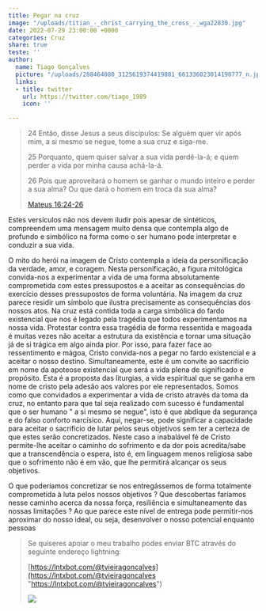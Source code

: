 ```yaml
---
title: Pegar na cruz
image: "/uploads/titian_-_christ_carrying_the_cross_-_wga22830.jpg"
date: 2022-07-29 23:00:00 +0000
categories: Cruz
share: true
teste: ''
author:
  name: Tiago Gonçalves
  picture: "/uploads/288464080_3125619374419801_661336023014190777_n.jpg"
  links:
  - title: twitter
    url: https://twitter.com/tiago_1989
    icon: ''

---
```

> 24 Então, disse Jesus a seus discípulos: Se alguém quer vir após mim, a si mesmo se negue, tome a sua cruz e siga-me.
>
> 25 Porquanto, quem quiser salvar a sua vida perdê-la-á; e quem perder a vida por minha causa achá-la-á.
>
> 26 Pois que aproveitará o homem se ganhar o mundo inteiro e perder a sua alma? Ou que dará o homem em troca da sua alma?
>
> [Mateus 16:24-26](https://www.bibliaonline.com.br/acf/mt/16/24-26+)

Estes versículos não nos devem iludir pois apesar de sintéticos, compreendem uma mensagem muito densa que contempla algo de profundo e simbólico na forma como o ser humano pode interpretar e conduzir a sua vida.

O mito do herói na imagem de Cristo contempla a ideia da personificação da verdade, amor, e coragem. Nesta personificação, a figura mitológica convida-nos a experimentar a vida de uma forma absolutamente comprometida com estes pressupostos e a aceitar as consequências do exercício desses pressupostos de forma voluntária. Na imagem da cruz parece residir um símbolo que ilustra precisamente as consequências dos nossos atos. Na cruz está contida toda a carga simbólica do fardo existencial que nos é legado pela tragédia que todos experimentamos na nossa vida. Protestar contra essa tragédia de forma ressentida e magoada é muitas vezes não aceitar a estrutura da existência e tornar uma situação já de si trágica em algo ainda pior. Por isso, para fazer face ao ressentimento e mágoa, Cristo convida-nos a pegar no fardo existencial e a aceitar o nosso destino. Simultaneamente, este é um convite ao sacrifício em nome da apoteose existencial que será a vida plena de significado e propósito. Esta é a proposta das liturgias, a vida espiritual que se ganha em nome de cristo pela adesão aos valores por ele representados. Somos como que convidados a experimentar a vida de cristo através da toma da cruz, no entanto para que tal seja realizado com sucesso é fundamental que o ser humano " a si mesmo se negue", isto é que abdique da segurança e do falso conforto narcísico. Aqui, negar-se, pode significar a capacidade para aceitar o sacrifício de lutar pelos seus objetivos sem ter a certeza de que estes serão concretizados. Neste caso a inabalável fé de Cristo permite-lhe aceitar o caminho do sofrimento e da dor pois acredita/sabe que a transcendência o espera, isto é, em linguagem menos religiosa sabe que o sofrimento não é em vão, que lhe permitirá alcançar os seus objetivos.

O que poderíamos concretizar se nos entregássemos de forma totalmente comprometida à luta pelos nossos objetivos ? Que descobertas faríamos nesse caminho acerca da nossa força, resiliência e simultaneamente das nossas limitações ? Ao que parece este nível de entrega pode permitir-nos aproximar do nosso ideal, ou seja, desenvolver o nosso potencial enquanto pessoas 

> Se quiseres apoiar o meu trabalho podes enviar BTC através do seguinte endereço lightning:
>
> [https://lntxbot.com/@tvieiragoncalves](https://lntxbot.com/@tvieiragoncalves "https://lntxbot.com/@tvieiragoncalves")
>
> ![](https://i.imgur.com/v8i5Xd3.png)